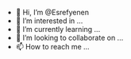 - 👋 Hi, I’m @Esrefyenen
- 👀 I’m interested in ...
- 🌱 I’m currently learning ...
- 💞️ I’m looking to collaborate on ...
- 📫 How to reach me ...

<!---
Esrefyenen/Esrefyenen is a ✨ special ✨ repository because its `README.md` (this file) appears on your GitHub profile.
You can click the Preview link to take a look at your changes.
--->
